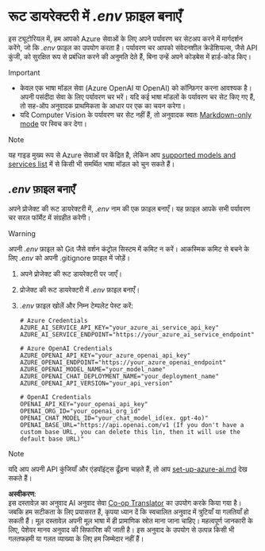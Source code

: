 <!--
CO_OP_TRANSLATOR_METADATA:
{
  "original_hash": "66029e3b67a3eb980ab8740367e91283",
  "translation_date": "2025-06-12T12:40:43+00:00",
  "source_file": "getting_started/command-line-guide/create-env-file.md",
  "language_code": "hi"
}
-->
# रूट डायरेक्टरी में *.env* फ़ाइल बनाएँ

इस ट्यूटोरियल में, हम आपको Azure सेवाओं के लिए अपने पर्यावरण चर सेटअप करने में मार्गदर्शन करेंगे, जो कि *.env* फ़ाइल का उपयोग करता है। पर्यावरण चर आपको संवेदनशील क्रेडेंशियल्स, जैसे API कुंजी, को सुरक्षित रूप से प्रबंधित करने की अनुमति देते हैं, बिना उन्हें अपने कोडबेस में हार्ड-कोड किए।

> [!IMPORTANT]
> - केवल एक भाषा मॉडल सेवा (Azure OpenAI या OpenAI) को कॉन्फ़िगर करना आवश्यक है। अपनी पसंदीदा सेवा के लिए पर्यावरण चर भरें। यदि कई भाषा मॉडलों के पर्यावरण चर सेट किए गए हैं, तो सह-ऑप अनुवादक प्राथमिकता के आधार पर एक का चयन करेगा।
> - यदि Computer Vision के पर्यावरण चर सेट नहीं हैं, तो अनुवादक स्वतः [Markdown-only mode](./markdown-only-mode.md) पर स्विच कर देगा।

> [!NOTE]
> यह गाइड मुख्य रूप से Azure सेवाओं पर केंद्रित है, लेकिन आप [supported models and services list](../README.md#-supported-models-and-services) में से किसी भी समर्थित भाषा मॉडल को चुन सकते हैं।

## *.env* फ़ाइल बनाएँ

अपने प्रोजेक्ट की रूट डायरेक्टरी में, *.env* नाम की एक फ़ाइल बनाएँ। यह फ़ाइल आपके सभी पर्यावरण चर सरल फॉर्मेट में संग्रहीत करेगी।

> [!WARNING]
> अपनी *.env* फ़ाइल को Git जैसे वर्शन कंट्रोल सिस्टम में कमिट न करें। आकस्मिक कमिट से बचने के लिए *.env* को अपनी .gitignore फ़ाइल में जोड़ें।

1. अपने प्रोजेक्ट की रूट डायरेक्टरी पर जाएँ।

1. प्रोजेक्ट की रूट डायरेक्टरी में *.env* फ़ाइल बनाएँ।

1. *.env* फ़ाइल खोलें और निम्न टेम्पलेट पेस्ट करें:

    ```plaintext
    # Azure Credentials
    AZURE_AI_SERVICE_API_KEY="your_azure_ai_service_api_key"
    AZURE_AI_SERVICE_ENDPOINT="https://your_azure_ai_service_endpoint"

    # Azure OpenAI Credentials
    AZURE_OPENAI_API_KEY="your_azure_openai_api_key"
    AZURE_OPENAI_ENDPOINT="https://your_azure_openai_endpoint"
    AZURE_OPENAI_MODEL_NAME="your_model_name"
    AZURE_OPENAI_CHAT_DEPLOYMENT_NAME="your_deployment_name"
    AZURE_OPENAI_API_VERSION="your_api_version"

    # OpenAI Credentials
    OPENAI_API_KEY="your_openai_api_key"
    OPENAI_ORG_ID="your_openai_org_id"
    OPENAI_CHAT_MODEL_ID="your_chat_model_id(ex. gpt-4o)"
    OPENAI_BASE_URL="https://api.openai.com/v1 (If you don't have a custom base URL, you can delete this lin, then it will use the default base URL)"
    ```

> [!NOTE]
> यदि आप अपनी API कुंजियाँ और एंडपॉइंट्स ढूँढना चाहते हैं, तो आप [set-up-azure-ai.md](../set-up-azure-ai.md) देख सकते हैं।

**अस्वीकरण**:  
इस दस्तावेज़ का अनुवाद AI अनुवाद सेवा [Co-op Translator](https://github.com/Azure/co-op-translator) का उपयोग करके किया गया है। जबकि हम सटीकता के लिए प्रयासरत हैं, कृपया ध्यान दें कि स्वचालित अनुवाद में त्रुटियाँ या गलतियाँ हो सकती हैं। मूल दस्तावेज़ अपनी मूल भाषा में ही प्रामाणिक स्रोत माना जाना चाहिए। महत्वपूर्ण जानकारी के लिए, पेशेवर मानव अनुवाद की सिफारिश की जाती है। इस अनुवाद के उपयोग से उत्पन्न किसी भी गलतफहमी या गलत व्याख्या के लिए हम जिम्मेदार नहीं हैं।